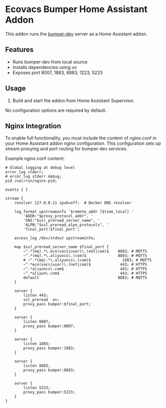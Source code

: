 # Ecovacs Bumper Home Assistant Addon

This addon runs the [bumper-dev](https://github.com/pikeman20/bumper-dev) server as a Home Assistant addon.

## Features

- Runs bumper-dev from local source
- Installs dependencies using uv
- Exposes port 8007, 1883, 8883, 1223, 5223

## Usage

1. Build and start the addon from Home Assistant Supervisor.

No configuration options are required by default.

## Nginx Integration

To enable full functionality, you must include the content of nginx.conf
in your Home Assistant addon nginx configuration. This configuration sets up stream proxying and port routing for bumper-dev services.

Example nginx.conf content:
```
# Global logging at debug level
error_log stderr;
# error_log stderr debug;
pid /var/run/nginx.pid;

events { }

stream {
    resolver 127.0.0.11 ipv6=off;  # Docker DNS resolver

    log_format upstreaminfo '$remote_addr [$time_local] '
        'ADDR:"$proxy_protocol_addr", '
        'SNI:"$ssl_preread_server_name", '
        'ALPN:"$ssl_preread_alpn_protocols", '
        'final_port:$final_port';

    access_log /dev/stdout upstreaminfo;

    map $ssl_preread_server_name $final_port {
        ~^.*(mq).*\.eco(vacs|user)\.(net|com)$    8883; # MQTTS
        ~^.*(mq).*\.aliyuncs\.(com)$              8883; # MQTTS
        # ~^.*(mq).*\.aliyuncs\.(com)$              1883; # MQTTS
        ~^.*eco(vacs|user)\.(net|com)$             443; # HTTPS
        ~^.*aliyuncs\.com$                         443; # HTTPS
        ~^.*aliyun\.com$                           443; # HTTPS
        default                                   8883; # MQTTS
    }

    server {
        listen 443;
        ssl_preread  on;
        proxy_pass bumper:$final_port;
    }

    server {
        listen 8007;
        proxy_pass bumper:8007;
    }

    server {
        listen 1883;
        proxy_pass bumper:1883;
    }

    server {
        listen 8883;
        proxy_pass bumper:8883;
    }

    server {
        listen 5223;
        proxy_pass bumper:5223;
    }
}
```
